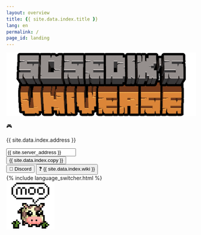```yaml
---
layout: overview
title: {{ site.data.index.title }}
lang: en
permalink: /
page_id: landing
---
```


<div class="server">
    <img src="/assets/server_logo.png" draggable="false" alt="Server Logo" class="server-logo">
    <div class="server-background center-column">
        <div class="ip center-column">
            <p class="ip-text">🎮</p>
            <p class="ip-text mc-gray">{{ site.data.index.address }}</p>
            <form class="ip-input"><input class="mc-white" type="text" id="server-ip" name="server-ip" value="{{ site.server_address }}"></form>
            <button id="ip-button" class="menu-button mc-white" onclick="copyIp();">
                <span id="ip-title" class="ip-title" 
                    data-copy="{{ site.data.index.copy }}" 
                    data-copied="{{ site.data.index.copied }}">
                    {{ site.data.index.copy }}
                </span>
            </button>
        </div>
        <div class="mc-buttons">
            <button id="discord-button" class="menu-button mc-white" onclick="window.open('{{ site.discord_invite }}', '_blank');">👾 Discord</button>
            <button id="wiki-button" class="menu-button mc-white" onclick="location.href='./wiki'" type="button">❓ {{ site.data.index.wiki }}</button>
        </div>
        {% include language_switcher.html %}
    </div>
    <img src="/assets/moople_logo.svg" draggable="false" alt="Moople Logo" class="moople-logo">
</div>

